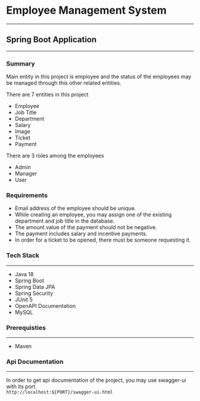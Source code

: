 # Employee Management System
---

## Spring Boot Application
---

### Summary

Main entity in this project is employee and the status of the employees may be managed through this other related entities.

There are 7 entities in this project
- Employee
- Job Title
- Department
- Salary
- Image
- Ticket
- Payment

There are 3 roles among the employees
- Admin
- Manager
- User

### Requirements

- Email address of the employee should be unique.
- While creating an employee, you may assign one of the existing department and job title in the database.
- The amount value of the payment should not be negative.
- The payment includes salary and incentive payments.
- In order for a ticket to be opened, there must be someone requesting it.

### Tech Stack
---
- Java 18
- Spring Boot
- Spring Data JPA
- Spring Security
- JUnit 5
- OpenAPI Documentation
- MySQL


### Prerequisties
---
- Maven

### Api Documentation
---

In order to get api documentation of the project, you may use swagger-ui with its port.<br/>
`http://localhost:${PORT}/swagger-ui.html`
